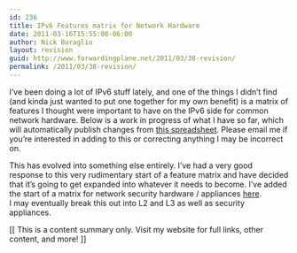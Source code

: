 ```yaml
---
id: 236
title: IPv6 Features matrix for Network Hardware
date: 2011-03-16T15:55:00-06:00
author: Nick Buraglio
layout: revision
guid: http://www.forwardingplane.net/2011/03/38-revision/
permalink: /2011/03/38-revision/
---
```

I&#8217;ve been doing a lot of IPv6 stuff lately, and one of the things I didn&#8217;t find (and kinda just wanted to put one together for my own benefit) is a matrix of features I thought were important to have on the IPv6 side for common network hardware. Below is a work in progress of what I have so far, which will automatically publish changes from [this spreadsheet](http://bit.ly/network-hardware-v6-feature-matrix). Please email me if you&#8217;re interested in adding to this or correcting anything I may be incorrect on. 



This has evolved into something else entirely. I&#8217;ve had a very good response to this very rudimentary start of a feature matrix and have decided that it&#8217;s going to get expanded into whatever it needs to become. I&#8217;ve added the start of a matrix for network security hardware / appliances [here](http://www.forwardingplane.net/bit.ly/ipv6-security-matrix).  
I may eventually break this out into L2 and L3 as well as security appliances.

<div>
  [[ This is a content summary only. Visit my website for full links, other content, and more! ]]
</div>